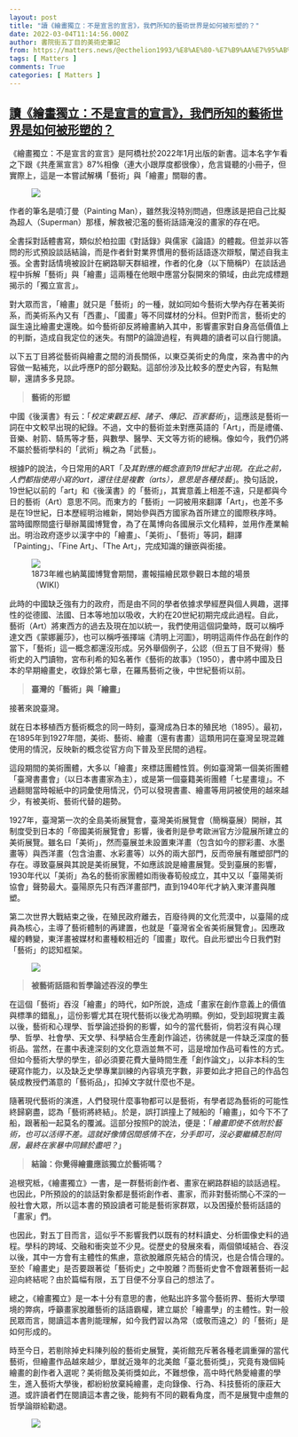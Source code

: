 ```yaml
---
layout: post
title: "讀《繪畫獨立：不是宣言的宣言》，我們所知的藝術世界是如何被形塑的？"
date: 2022-03-04T11:14:56.000Z
author: 書院街五丁目的美術史筆記
from: https://matters.news/@ecthelion1993/%E8%AE%80-%E7%B9%AA%E7%95%AB%E7%8D%A8%E7%AB%8B-%E4%B8%8D%E6%98%AF%E5%AE%A3%E8%A8%80%E7%9A%84%E5%AE%A3%E8%A8%80-%E6%88%91%E5%80%91%E6%89%80%E7%9F%A5%E7%9A%84%E8%97%9D%E8%A1%93%E4%B8%96%E7%95%8C%E6%98%AF%E5%A6%82%E4%BD%95%E8%A2%AB%E5%BD%A2%E5%A1%91%E7%9A%84-bafyreicrcsy6akow5ylrbsikud26untq2xnoeirqjfvlupjouemza6ghb4
tags: [ Matters ]
comments: True
categories: [ Matters ]
---
```

<!--1646392496000-->
[讀《繪畫獨立：不是宣言的宣言》，我們所知的藝術世界是如何被形塑的？](https://matters.news/@ecthelion1993/%E8%AE%80-%E7%B9%AA%E7%95%AB%E7%8D%A8%E7%AB%8B-%E4%B8%8D%E6%98%AF%E5%AE%A3%E8%A8%80%E7%9A%84%E5%AE%A3%E8%A8%80-%E6%88%91%E5%80%91%E6%89%80%E7%9F%A5%E7%9A%84%E8%97%9D%E8%A1%93%E4%B8%96%E7%95%8C%E6%98%AF%E5%A6%82%E4%BD%95%E8%A2%AB%E5%BD%A2%E5%A1%91%E7%9A%84-bafyreicrcsy6akow5ylrbsikud26untq2xnoeirqjfvlupjouemza6ghb4)
------

<div>
<p>《繪畫獨立：不是宣言的宣言》是阿橋社於2022年1月出版的新書。這本名字乍看之下跟《共產黨宣言》87%相像（連大小跟厚度都很像），危言聳聽的小冊子，但實際上，這是一本嘗試解構「藝術」與「繪畫」關聯的書。</p><figure class="image"><img src="https://assets.matters.news/embed/0b688ee3-ceff-4679-b9cb-d9031ee345df.jpeg" data-asset-id="0b688ee3-ceff-4679-b9cb-d9031ee345df" referrerpolicy="no-referrer"><figcaption><span></span></figcaption></figure><p>作者的筆名是噴汀曼（Painting Man），雖然我沒特別問過，但應該是把自己比擬為超人（Superman）那樣，解救被氾濫的藝術話語淹沒的畫家的存在吧。</p><p>全書採對話體書寫，類似於柏拉圖《對話錄》與儒家《論語》的體裁。但並非以答問的形式預設談話結論，而是作者針對業界慣用的藝術話語逐次辯駁，闡述自我主張。全書對話情境被設計在網路聊天群組裡，作者的化身（以下簡稱P）在談話過程中拆解「藝術」與「繪畫」這兩種在他眼中應當分裂開來的領域，由此完成標題揭示的「獨立宣言」。</p><p>對大眾而言，「繪畫」就只是「藝術」的一種，就如同如今藝術大學內存在著美術系，而美術系內又有「西畫」、「國畫」等不同媒材的分科。但對P而言，藝術史的誕生遠比繪畫史還晚。如今藝術卻反將繪畫納入其中，影響畫家對自身高低價值上的判斷，造成自我定位的迷失。有關P的論證過程，有興趣的讀者可以自行閱讀。</p><p>以下五丁目將從藝術與繪畫之間的消長關係，以東亞美術史的角度，來為書中的內容做一點補充，以此呼應P的部分觀點。這部份涉及比較多的歷史內容，有點無聊，還請多多見諒。</p><blockquote><strong>藝術的形塑</strong></blockquote><p>中國《後漢書》有云：「<em>校定東觀五經、諸子、傳記、百家藝術</em>」，這應該是藝術一詞在中文較早出現的紀錄。不過，文中的藝術並未對應英語的「Art」，而是禮儀、音樂、射箭、騎馬等才藝，與數學、醫學、天文等方術的總稱。像如今，我們仍將不屬於藝術學科的「武術」稱之為「武藝」。</p><p>根據P的說法，今日常用的ART「<em>及其對應的概念直到19世紀才出現。在此之前，人們都指使用小寫的art，還往往是複數（arts），意思是各種技藝</em>」。換句話說，19世紀以前的「art」和《後漢書》的「藝術」，其實意義上相差不遠，只是都與今日的藝術（Art）意思不同。而東方的「藝術」一詞被用來翻譯「Art」，也差不多是在19世紀，日本歷經明治維新，開始參與西方國家為首所建立的國際秩序時。當時國際間盛行舉辦萬國博覽會，為了在萬博向各國展示文化精粹，並用作產業輸出。明治政府逐步以漢字中的「繪畫」、「美術」、「藝術」等詞，翻譯「Painting」、「Fine Art」、「The Art」，完成知識的鑲嵌與銜接。</p><figure class="image"><img src="https://assets.matters.news/embed/ae92f34e-8340-45b8-9071-31285438a035.png" data-asset-id="ae92f34e-8340-45b8-9071-31285438a035" referrerpolicy="no-referrer"><figcaption><span>1873年維也納萬國博覽會期間，畫報描繪民眾參觀日本館的場景（WIKI）</span></figcaption></figure><p>此時的中國缺乏強有力的政府，而是由不同的學者依據求學經歷與個人興趣，選擇性的從德國、法國、日本等地加以吸收，大約在20世紀初期完成此過程。自此，藝術（Art）將東西方的過去及現在加以統一，我們使用這個詞彙時，既可以稱呼達文西《蒙娜麗莎》，也可以稱呼張擇端《清明上河圖》，明明這兩件作品在創作的當下，「藝術」這一概念都還沒形成。另外舉個例子，公認（但五丁目不覺得）藝術史的入門讀物，宮布利希的知名著作《藝術的故事》（1950），書中將中國及日本的早期繪畫史，收錄於第七章，在羅馬藝術之後，中世紀藝術以前。</p><blockquote><strong>臺灣的「藝術」與「繪畫」</strong></blockquote><p>接著來說臺灣。</p><p>就在日本移植西方藝術概念的同一時刻，臺灣成為日本的殖民地（1895）。最初，在1895年到1927年間，美術、藝術、繪畫（還有書畫）這類用詞在臺灣呈現混雜使用的情況，反映新的概念從官方向下普及至民間的過程。</p><p>這段期間的美術團體，大多以「繪畫」來標誌團體性質。例如臺灣第一個美術團體「臺灣書畫會」（以日本書畫家為主），或是第一個臺籍美術團體「七星畫壇」。不過翻閱當時報紙中的詞彙使用情況，仍可以發現書畫、繪畫等用詞被使用的越來越少，有被美術、藝術代替的趨勢。</p><p>1927年，臺灣第一次的全島美術展覽會，臺灣美術展覽會（簡稱臺展）開辦，其制度受到日本的「帝國美術展覽會」影響，後者則是參考歐洲官方沙龍展所建立的美術展覽。雖名曰「美術」，然而臺展並未設置東洋畫（包含如今的膠彩畫、水墨畫等）與西洋畫（包含油畫、水彩畫等）以外的兩大部門，反而帝展有雕塑部門的存在。導致臺展與其說是美術展覽，不如應該說是繪畫展覽。受到臺展的影響，1930年代以「美術」為名的藝術家團體如雨後春筍般成立，其中又以「臺陽美術協會」聲勢最大。臺陽原先只有西洋畫部門，直到1940年代才納入東洋畫與雕塑。</p><p>第二次世界大戰結束之後，在殖民政府離去，百廢待興的文化荒漠中，以臺陽的成員為核心，主導了藝術體制的再建置，也就是「臺灣省全省美術展覽會」。因應政權的轉變，東洋畫被媒材和畫種較相近的「國畫」取代。自此形塑出今日我們對「藝術」的認知框架。</p><figure class="image"><img src="https://assets.matters.news/embed/0c8951d1-64fc-45be-adff-678c8ac1b49b.jpeg" data-asset-id="0c8951d1-64fc-45be-adff-678c8ac1b49b" referrerpolicy="no-referrer"><figcaption><span></span></figcaption></figure><blockquote><strong>被藝術話語和哲學論述吞沒的學生</strong></blockquote><p>在這個「藝術」吞沒「繪畫」的時代，如P所說，造成「畫家在創作意義上的價值與標準的錯亂」，這份影響尤其在現代藝術以後尤為明顯。例如，受到超現實主義以後，藝術和心理學、哲學論述掛鉤的影響，如今的當代藝術，倘若沒有與心理學、哲學、社會學、天文學、科學結合生產創作論述，彷彿就是一件缺乏深度的藝術品。當然，在畫中表達深刻的文化意涵並無不可，這是增加作品可看性的方式。但如今藝術大學的學生，卻必須要花費大量時間生產「創作論文」，以非本科的生硬寫作能力，以及缺乏史學專業訓練的內容填充字數，非要如此才把自己的作品包裝成教授們滿意的「藝術品」，扣掉文字就什麼也不是。</p><p>隨著現代藝術的演進，人們發現什麼事物都可以是藝術，有學者認為藝術的可能性終歸窮盡，認為「藝術將終結」。於是，誤打誤撞上了賊船的「繪畫」，如今下不了船，跟著船一起莫名的覆滅。這部分按照P的說法，便是：「<em>繪畫即使不依附於藝術，也可以活得不差。這就好像情侶間感情不在，分手即可，沒必要繼續忍耐同居，最終在家暴中同歸於盡吧？</em>」</p><blockquote><strong>結論：你覺得繪畫應該獨立於藝術嗎？</strong></blockquote><p>追根究柢，《繪畫獨立》一書，是一群藝術創作者、畫家在網路群組的談話過程。也因此，P所預設的的談話對象都是藝術創作者、畫家，而非對藝術關心不深的一般社會大眾，所以這本書的預設讀者可能是藝術家群眾，以及困擾於藝術話語的「畫家」們。</p><p>也因此，對五丁目而言，這似乎不影響我們以既有的材料讀史、分析圖像史料的過程。學科的跨域、交融和衝突並不少見。從歷史的發展來看，兩個領域結合、吞沒以後，其中一方會有主體性的焦慮，意欲脫離原先結合的情況，也是合情合理的。至於「繪畫史」是否要跟著從「藝術史」之中脫離？而藝術史會不會跟著藝術一起迎向終結呢？由於篇幅有限，五丁目便不分享自己的想法了。</p><p>總之，《繪畫獨立》是一本十分有意思的書，他點出許多當今藝術界、藝術大學環境的弊病，呼籲畫家脫離藝術的話語霸權，建立屬於「繪畫學」的主體性。對一般民眾而言，閱讀這本書則能理解，如今我們習以為常（或敬而遠之）的「藝術」是如何形成的。</p><p>時至今日，若剔除掉史料陳列般的藝術史展覽，美術館充斥著各種老調重彈的當代藝術，但繪畫作品越來越少，單就近幾年的北美館「臺北藝術獎」，究竟有幾個純繪畫的創作者入選呢？美術館及美術獎如此，不難想像，高中時代熱愛繪畫的學生，進入藝術大學後，都紛紛放棄純繪畫，走向錄像、行為、科技藝術的康莊大道。或許讀者們在閱讀這本書之後，能夠有不同的觀看角度，而不是展覽中虛無的哲學論辯給勸退。</p><figure class="image"><img src="https://assets.matters.news/embed/f6944ba8-68a2-4e8e-bba1-6dccc585525b.jpeg" data-asset-id="f6944ba8-68a2-4e8e-bba1-6dccc585525b" referrerpolicy="no-referrer"><figcaption><span></span></figcaption></figure><p><br></p>
</div>
